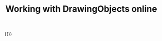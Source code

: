 ﻿---
title: "Working with DrawingObjects online"
articleTitle: "Working with DrawingObjects"
linktitle: "DrawingObjects"
type: docs
url: /drawing-objects/
description: "Insert, edit, delete DrawingObjects programmatically via Cloud API."
weight: 70
---

{{<list-children-pages>}}
